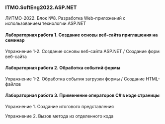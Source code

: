### ITMO.SoftEng2022.ASP.NET
ЛИТМО-2022. Блок №8. Разработка Web-приложений с использованием технологии ASP.NET

#### Лабораторная работа 1. Создание основы веб-сайта приглашения на семинар
Упражнение 1-2. Создание основы веб-сайта ASP.NET / Создание форм веб-сайта
#### Лабораторная работа 2. Обработка событий формы
Упражнение 1-2. Обработка события загрузки формы / Создание HTML-файлов
#### Лабораторная работа 3. Применение операторов C# в коде страницы
Упражнение 1. Создание итогового представления

Упражнение 2. Вызов метода из отделенного кода

